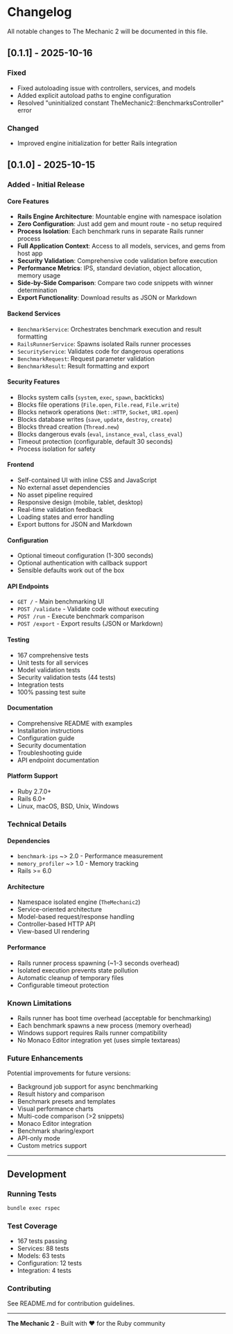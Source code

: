 # Changelog

All notable changes to The Mechanic 2 will be documented in this file.

## [0.1.1] - 2025-10-16

### Fixed
- Fixed autoloading issue with controllers, services, and models
- Added explicit autoload paths to engine configuration
- Resolved "uninitialized constant TheMechanic2::BenchmarksController" error

### Changed
- Improved engine initialization for better Rails integration

## [0.1.0] - 2025-10-15

### Added - Initial Release

#### Core Features
- **Rails Engine Architecture**: Mountable engine with namespace isolation
- **Zero Configuration**: Just add gem and mount route - no setup required
- **Process Isolation**: Each benchmark runs in separate Rails runner process
- **Full Application Context**: Access to all models, services, and gems from host app
- **Security Validation**: Comprehensive code validation before execution
- **Performance Metrics**: IPS, standard deviation, object allocation, memory usage
- **Side-by-Side Comparison**: Compare two code snippets with winner determination
- **Export Functionality**: Download results as JSON or Markdown

#### Backend Services
- `BenchmarkService`: Orchestrates benchmark execution and result formatting
- `RailsRunnerService`: Spawns isolated Rails runner processes
- `SecurityService`: Validates code for dangerous operations
- `BenchmarkRequest`: Request parameter validation
- `BenchmarkResult`: Result formatting and export

#### Security Features
- Blocks system calls (`system`, `exec`, `spawn`, backticks)
- Blocks file operations (`File.open`, `File.read`, `File.write`)
- Blocks network operations (`Net::HTTP`, `Socket`, `URI.open`)
- Blocks database writes (`save`, `update`, `destroy`, `create`)
- Blocks thread creation (`Thread.new`)
- Blocks dangerous evals (`eval`, `instance_eval`, `class_eval`)
- Timeout protection (configurable, default 30 seconds)
- Process isolation for safety

#### Frontend
- Self-contained UI with inline CSS and JavaScript
- No external asset dependencies
- No asset pipeline required
- Responsive design (mobile, tablet, desktop)
- Real-time validation feedback
- Loading states and error handling
- Export buttons for JSON and Markdown

#### Configuration
- Optional timeout configuration (1-300 seconds)
- Optional authentication with callback support
- Sensible defaults work out of the box

#### API Endpoints
- `GET /` - Main benchmarking UI
- `POST /validate` - Validate code without executing
- `POST /run` - Execute benchmark comparison
- `POST /export` - Export results (JSON or Markdown)

#### Testing
- 167 comprehensive tests
- Unit tests for all services
- Model validation tests
- Security validation tests (44 tests)
- Integration tests
- 100% passing test suite

#### Documentation
- Comprehensive README with examples
- Installation instructions
- Configuration guide
- Security documentation
- Troubleshooting guide
- API endpoint documentation

#### Platform Support
- Ruby 2.7.0+
- Rails 6.0+
- Linux, macOS, BSD, Unix, Windows

### Technical Details

#### Dependencies
- `benchmark-ips` ~> 2.0 - Performance measurement
- `memory_profiler` ~> 1.0 - Memory tracking
- Rails >= 6.0

#### Architecture
- Namespace isolated engine (`TheMechanic2`)
- Service-oriented architecture
- Model-based request/response handling
- Controller-based HTTP API
- View-based UI rendering

#### Performance
- Rails runner process spawning (~1-3 seconds overhead)
- Isolated execution prevents state pollution
- Automatic cleanup of temporary files
- Configurable timeout protection

### Known Limitations

- Rails runner has boot time overhead (acceptable for benchmarking)
- Each benchmark spawns a new process (memory overhead)
- Windows support requires Rails runner compatibility
- No Monaco Editor integration yet (uses simple textareas)

### Future Enhancements

Potential improvements for future versions:
- Background job support for async benchmarking
- Result history and comparison
- Benchmark presets and templates
- Visual performance charts
- Multi-code comparison (>2 snippets)
- Monaco Editor integration
- Benchmark sharing/export
- API-only mode
- Custom metrics support

---

## Development

### Running Tests

```bash
bundle exec rspec
```

### Test Coverage

- 167 tests passing
- Services: 88 tests
- Models: 63 tests  
- Configuration: 12 tests
- Integration: 4 tests

### Contributing

See README.md for contribution guidelines.

---

**The Mechanic 2** - Built with ❤️ for the Ruby community
